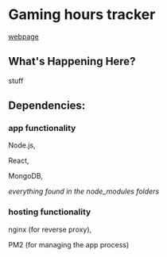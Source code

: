 # Gaming hours tracker

[webpage](https://lucas.su-keun.kim/gaming-hours-tracker)

## What's Happening Here?

stuff

## Dependencies: 

### app functionality

Node.js,

React,

MongoDB,

*everything found in the node_modules folders*

### hosting functionality

nginx (for reverse proxy),

PM2 (for managing the app process)